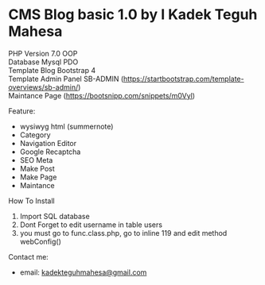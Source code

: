 # CMS Blog basic 1.0 by I Kadek Teguh Mahesa
PHP Version 7.0 OOP<br>
Database Mysql PDO<br>
Template Blog Bootstrap 4<br>
Template Admin Panel SB-ADMIN (https://startbootstrap.com/template-overviews/sb-admin/)<br>
Maintance Page (https://bootsnipp.com/snippets/m0Vyl)<br>

Feature:
  - wysiwyg html (summernote)
  - Category
  - Navigation Editor
  - Google Recaptcha
  - SEO Meta
  - Make Post
  - Make Page
  - Maintance

How To Install
1. Import SQL database
2. Dont Forget to edit username in table users
3. you must go to func.class.php, go to inline 119 and edit method webConfig()

Contact me:
- email: kadekteguhmahesa@gmail.com
